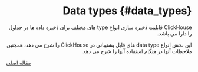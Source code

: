 <div markdown="1" markdown="1" dir="rtl">

# Data types {#data_types}

ClickHouse قابلیت ذخیره سازی انواع type های مختلف برای ذخیره داده ها در جداول را دارا می باشد.

این بخش انواع data type های قابل پشتیبانی در ClickHouse را شرح می دهد، همچنین ملاحطات آنها در هنگام استفاده آنها را شرح می دهد.

</div>

[مقاله اصلی](https://clickhouse.tech/docs/fa/data_types/) <!--hide-->
